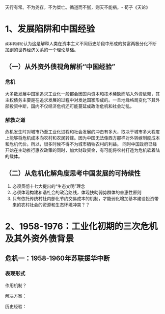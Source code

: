 天行有常。不为尧存，不为桀亡。循道而不腻，则天不能祸。- 荀子《天论》

 # 1、发展陷阱和中国经验
 `成本转嫁论`认为这是解释人类在资本主义不同历史阶段中形成的贫富两极分化不断加剧的世界经济关系的一个理论基础。

## （一）从外资外债视角解析“中国经验”
### 危机
大多数发展中国家追求工业化一般都会因国内资本和技术稀缺而陷入外资依赖，其主权债务主要是在追求发展的过程中对发达国家形成的。一旦地缘格局变化下其外部投资中断，国内不仅经济危机还可能蔓延成政治危机和社会动乱。

### 解救之道
危机发生时对城市乃至工业化进程和社会发展的冲击有多大，取决于城市多大程度上能够将危机成本向农村和农民转嫁。因为中国无法像西方那样对外转嫁制度成本和危机代价。所以，很多时候不得不为城市牺牲农村的利益。
同时中国政府已经开始在主动推行惠农政策的同时，加大财政资金，有可能将农村打造为危机软着陆的载体。

## （二）从危机化解角度思考中国发展的可持续性

1. 必须贯彻十七大提出的“生态文明”理念
2. 必须体现构建和谐社会的政治路线，体现扶助弱势群体的普惠性原则
3. 只有依托传统村社内部化节约交易成本的机制，才能弱化增加基本建设投资带来的农村社会的资源和生态环境冲突？？

# 2、1958-1976：工业化初期的三次危机及其外资外债背景

## 危机一：1958-1960年苏联援华中断

### 表现形式



作用机制？

解决方案：

历史经验：

